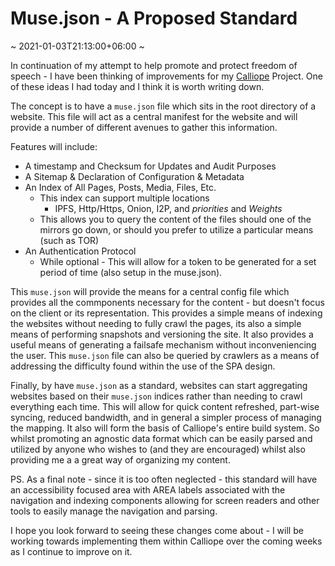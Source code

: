 # Muse.json - A Proposed Standard
~ 2021-01-03T21:13:00+06:00 ~

In continuation of my attempt to help promote and protect freedom of speech - I have been thinking of improvements for my [Calliope](https://calliope.site) Project. One of these ideas I had today and I think it is worth writing down.

The concept is to have a `muse.json` file which sits in the root directory of a website. This file will act as a central manifest for the website and will provide a number of different avenues to gather this information.

Features will include:
- A timestamp and Checksum for Updates and Audit Purposes
- A Sitemap & Declaration of Configuration & Metadata
- An Index of All Pages, Posts, Media, Files, Etc.
    - This index can support multiple locations
        - IPFS, Http/Https, Onion, I2P, and *priorities* and *Weights*
    - This allows you to query the content of the files should one of the mirrors go down, or should you prefer to utilize a particular means (such as TOR)
- An Authentication Protocol
    - While optional - This will allow for a token to be generated for a set period of time (also setup in the muse.json).

This `muse.json` will provide the means for a central config file which provides all the commponents necessary for the content - but doesn't focus on the client or its representation. This provides a simple means of indexing the websites without needing to fully crawl the pages, its also a simple means of performing snapshots and versioning the site. It also provides a useful means of generating a failsafe mechanism without inconveniencing the user. This `muse.json` file can also be queried by crawlers as a means of addressing the difficulty found within the use of the SPA design.

Finally, by have `muse.json` as a standard, websites can start aggregating websites based on their `muse.json` indices rather than needing to crawl everything each time. This will allow for quick content refreshed, part-wise syncing, reduced bandwidth, and in general a simpler process of managing the mapping. It also will form the basis of Calliope's entire build system. So whilst promoting an agnostic data format which can be easily parsed and utilized by anyone who wishes to (and they are encouraged) whilst also providing me a a great way of organizing my content.

PS. As a final note - since it is too often neglected - this standard will have an accessibility focused area with AREA labels associated with the navigation and indexing components allowing for screen readers and other tools to easily manage the navigation and parsing.

I hope you look forward to seeing these changes come about - I will be working towards implementing them within Calliope over the coming weeks as I continue to improve on it.
